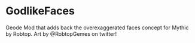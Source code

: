 # GodlikeFaces

Geode Mod that adds back the overexaggerated faces concept for Mythic by Robtop. Art by @RobtopGemes on twitter!